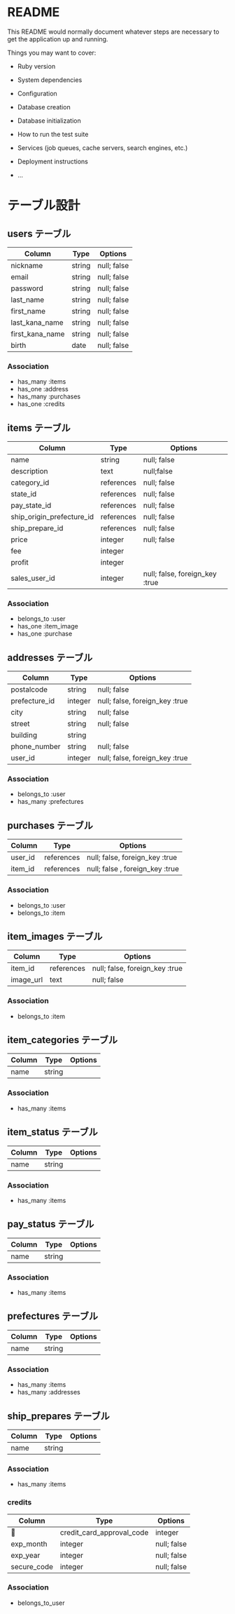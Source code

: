 # README

This README would normally document whatever steps are necessary to get the
application up and running.

Things you may want to cover:

* Ruby version

* System dependencies

* Configuration

* Database creation

* Database initialization

* How to run the test suite

* Services (job queues, cache servers, search engines, etc.)

* Deployment instructions

* ...

# テーブル設計
## users テーブル
| Column   | Type   | Options                        |
| -------- | ------ | ------------------------------ |
| nickname | string | null; false                    |
| email    | string | null; false                    |
| password | string | null; false                    |
| last_name  | string | null; false                  |
| first_name | string | null; false                  |
| last_kana_name | string | null; false              |
| first_kana_name | string | null; false             |
| birth | date | null; false                 |

### Association
- has_many :items
- has_one :address
- has_many :purchases
- has_one :credits

## items テーブル
| Column   | Type   | Options                        |
| -------- | ------ | ------------------------------ |
| name     | string | null; false                    |
| description | text | null;false                    |
| category_id | references | null; false |
| state_id | references | null; false |
| pay_state_id | references | null; false |
| ship_origin_prefecture_id | references | null; false |
| ship_prepare_id | references | null; false |
| price | integer | null; false                      |
| fee   | integer |                                  |
| profit | integer |                                 |
| sales_user_id | integer | null; false, foreign_key :true |

### Association
- belongs_to :user
- has_one :item_image
- has_one :purchase

## addresses テーブル
| Column   | Type   | Options                        |
| -------- | ------ | ------------------------------ |
| postalcode | string | null; false                  |
| prefecture_id | integer | null; false, foreign_key :true |
| city     | string | null; false                    |
| street   | string | null; false                    |
| building | string |                                |
| phone_number | string | null; false               |
| user_id  | integer | null; false, foreign_key :true |

### Association
- belongs_to :user
- has_many :prefectures

## purchases テーブル
| Column   | Type   | Options                        |
| -------- | ------ | ------------------------------ |
| user_id | references | null; false, foreign_key :true |
| item_id | references | null; false , foreign_key :true|

### Association
- belongs_to :user
- belongs_to :item

##  item_images テーブル
| Column   | Type   | Options                        |
| -------- | ------ | ------------------------------ |
| item_id | references | null; false, foreign_key :true |
| image_url | text | null; false |

### Association
- belongs_to :item

##  item_categories テーブル
| Column   | Type   | Options                        |
| -------- | ------ | ------------------------------ |
| name     | string |                                |

### Association
- has_many :items


##  item_status テーブル
| Column   | Type   | Options                        |
| -------- | ------ | ------------------------------ |
| name     | string |                                |

### Association
- has_many :items

##  pay_status テーブル
| Column   | Type   | Options                        |
| -------- | ------ | ------------------------------ |
| name     | string |                                | 

### Association
- has_many :items

##  prefectures テーブル
| Column   | Type   | Options                        |
| -------- | ------ | ------------------------------ |
| name     | string |                                |

### Association
- has_many :items
- has_many :addresses

##  ship_prepares テーブル
| Column   | Type   | Options                        |
| -------- | ------ | ------------------------------ |
| name     | string |                                |
### Association
- has_many :items

### credits
| Column   | Type   | Options                        |
| -------- | ------ | ------------------------------ |
| credit_card_approval_code | integer | null; false  |
| exp_month | integer | null; false                  |
| exp_year  | integer | null; false                  |
| secure_code | integer | null; false                |

### Association
- belongs_to_user